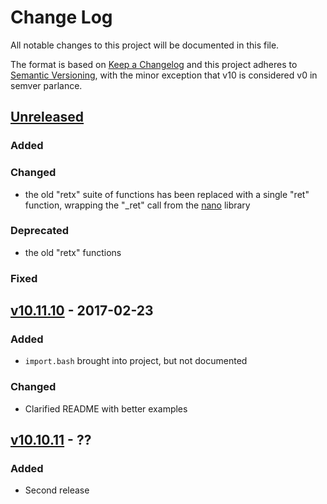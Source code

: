 Change Log
==========

All notable changes to this project will be documented in this file.

The format is based on [Keep a Changelog] and this project adheres to
[Semantic Versioning], with the minor exception that v10 is considered
v0 in semver parlance.

[Unreleased]
------------

### Added

### Changed

- the old "retx" suite of functions has been replaced with a single
  "ret" function, wrapping the "_ret" call from the [nano] library

### Deprecated

- the old "retx" functions

### Fixed

[v10.11.10] - 2017-02-23
------------------------

### Added

-   `import.bash` brought into project, but not documented

### Changed

-   Clarified README with better examples

[v10.10.11] - ??
----------------

### Added

-   Second release

  [Keep a Changelog]: http://keepachangelog.com/
  [Semantic Versioning]: http://semver.org/
  [Unreleased]: https://github.com/binaryphile/sorta/compare/v10.11.10...v11.10
  [v10.11.10]: https://github.com/binaryphile/sorta/compare/v10.10.11...v10.11.10
  [v10.10.11]: https://github.com/binaryphile/sorta/compare/v10.10.10...v10.10.11
  [nano]: https://github.com/binaryphile/nano
